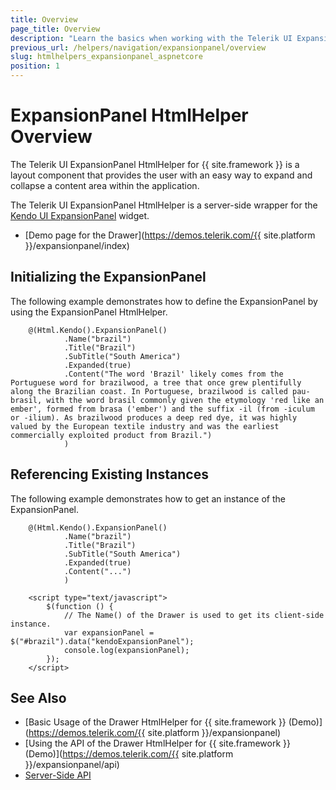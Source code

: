 ```yaml
---
title: Overview
page_title: Overview
description: "Learn the basics when working with the Telerik UI ExpansionPanel HtmlHelper for {{ site.framework }}."
previous_url: /helpers/navigation/expansionpanel/overview
slug: htmlhelpers_expansionpanel_aspnetcore
position: 1
---
```


# ExpansionPanel HtmlHelper Overview

The Telerik UI ExpansionPanel HtmlHelper for {{ site.framework }} is a layout component that provides the user with an easy way to expand and collapse a content area within the application.

The Telerik UI ExpansionPanel HtmlHelper is a server-side wrapper for the [Kendo UI ExpansionPanel](/api/javascript/ui/expansionpanel) widget.


* [Demo page for the Drawer](https://demos.telerik.com/{{ site.platform }}/expansionpanel/index)

## Initializing the ExpansionPanel

The following example demonstrates how to define the ExpansionPanel by using the ExpansionPanel HtmlHelper.

```Razor
    @(Html.Kendo().ExpansionPanel()
            .Name("brazil")
            .Title("Brazil")
            .SubTitle("South America")
            .Expanded(true)
            .Content("The word 'Brazil' likely comes from the Portuguese word for brazilwood, a tree that once grew plentifully along the Brazilian coast. In Portuguese, brazilwood is called pau-brasil, with the word brasil commonly given the etymology 'red like an ember', formed from brasa ('ember') and the suffix -il (from -iculum or -ilium). As brazilwood produces a deep red dye, it was highly valued by the European textile industry and was the earliest commercially exploited product from Brazil.")
            )
```

## Referencing Existing Instances

The following example demonstrates how to get an instance of the ExpansionPanel.

```Razor
    @(Html.Kendo().ExpansionPanel()
            .Name("brazil")
            .Title("Brazil")
            .SubTitle("South America")
            .Expanded(true)
            .Content("...")
            )

    <script type="text/javascript">
        $(function () {
            // The Name() of the Drawer is used to get its client-side instance.
            var expansionPanel = $("#brazil").data("kendoExpansionPanel");
            console.log(expansionPanel);
        });
    </script>
```

## See Also

* [Basic Usage of the Drawer HtmlHelper for {{ site.framework }} (Demo)](https://demos.telerik.com/{{ site.platform }}/expansionpanel)
* [Using the API of the Drawer HtmlHelper for {{ site.framework }} (Demo)](https://demos.telerik.com/{{ site.platform }}/expansionpanel/api)
* [Server-Side API](/api/expansionpanel)
